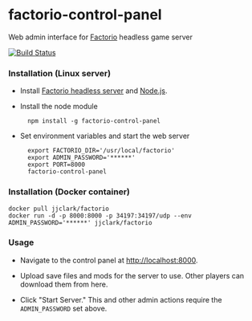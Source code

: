 # factorio-control-panel
Web admin interface for [Factorio](http://factorio.com/) headless game server

[![Build Status](https://travis-ci.org/Bertieio/factorio-control-panel.svg?branch=master)](https://travis-ci.org/bertieio/factorio-control-panel)

### Installation (Linux server)

- Install [Factorio headless server](http://www.factorio.com/download-headless/stable) and [Node.js](https://nodejs.org/en/download/).

- Install the node module

        npm install -g factorio-control-panel

- Set environment variables and start the web server

        export FACTORIO_DIR='/usr/local/factorio'
        export ADMIN_PASSWORD='******'
        export PORT=8000
        factorio-control-panel

### Installation (Docker container)

    docker pull jjclark/factorio
    docker run -d -p 8000:8000 -p 34197:34197/udp --env ADMIN_PASSWORD='******' jjclark/factorio

### Usage

- Navigate to the control panel at [http://localhost:8000](http://localhost:8000).

- Upload save files and mods for the server to use. Other players can download them from here.

- Click "Start Server." This and other admin actions require the `ADMIN_PASSWORD` set above.
